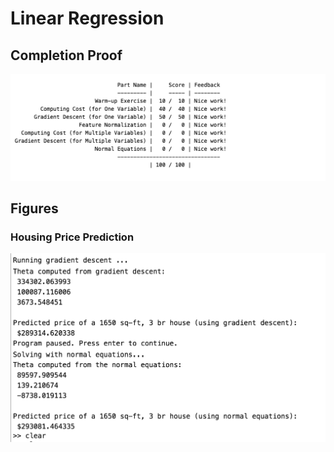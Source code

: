 # Linear Regression
## Completion Proof
![](completion-proof.png)
## Figures
### Housing Price Prediction
![](housing-price-prediction.png)
